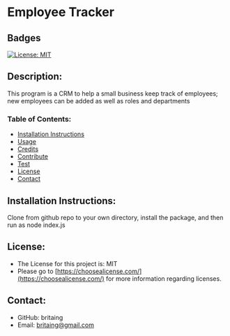 
  # Employee Tracker 
  ## Badges
  [![License: MIT](https://img.shields.io/badge/License-MIT-yellow.svg)](https://opensource.org/licenses/MIT)
  ## Description:
  This program is a CRM to help a small business keep track of employees; new employees can be added as well as roles and departments
 
  ### Table of Contents:
  
  * [Installation Instructions](#installation)
  * [Usage](#usage)
  * [Credits](#credits)
  * [Contribute](#contribute)
  * [Test](#test)
  * [License](#license)
  * [Contact](#contact)
  
  ## Installation Instructions: 
  Clone from github repo to your own directory, install the package, and then run as node index.js

  ## License:
  * The License for this project is: MIT
  * Please go to [https://choosealicense.com/](https://choosealicense.com/) for more information regarding
  licenses.
  
  ## Contact:
  * GitHub: britaing
  * Email:  britaing@gmail.com
